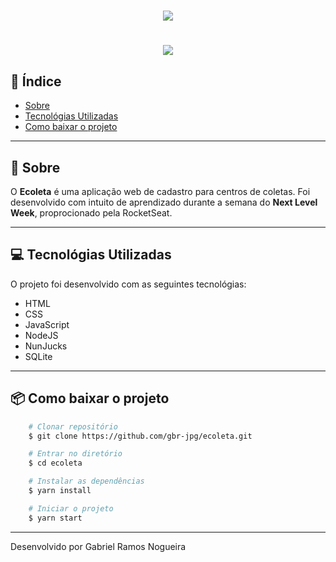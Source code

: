 <h1 align="center">
    <img src="https://ik.imagekit.io/53vofovqwp/Logo_sUVkZhJCA.png">    
</h1>

<h1 align="center">
    <img src="https://media.giphy.com/media/JUGN8jm00LwuqaHM2C/giphy.gif">
</h1>

## 📍 Índice
- [Sobre](#-sobre)
- [Tecnológias Utilizadas](#-tecnológias-utilizadas)
- [Como baixar o projeto](#-como-baixar-o-projeto)

---

## 🔖 Sobre

O **Ecoleta** é uma aplicação web de cadastro para centros de coletas. Foi desenvolvido com intuito de aprendizado durante a semana do **Next Level Week**, proprocionado pela RocketSeat. 

---

## 💻 Tecnológias Utilizadas

O projeto foi desenvolvido com as seguintes tecnológias:
- HTML
- CSS
- JavaScript
- NodeJS
- NunJucks
- SQLite

---

## 📦 Como baixar o projeto

```bash
    # Clonar repositório
    $ git clone https://github.com/gbr-jpg/ecoleta.git

    # Entrar no diretório
    $ cd ecoleta

    # Instalar as dependências
    $ yarn install

    # Iniciar o projeto
    $ yarn start

```
---
Desenvolvido por Gabriel Ramos Nogueira